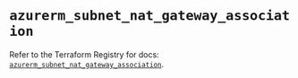 # `azurerm_subnet_nat_gateway_association`

Refer to the Terraform Registry for docs: [`azurerm_subnet_nat_gateway_association`](https://registry.terraform.io/providers/hashicorp/azurerm/3.113.0/docs/resources/subnet_nat_gateway_association).
